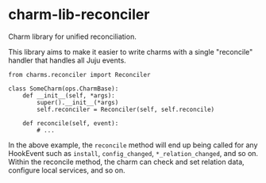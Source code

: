 # charm-lib-reconciler

Charm library for unified reconciliation.

This library aims to make it easier to write charms with a single "reconcile"
handler that handles all Juju events.

```python3
from charms.reconciler import Reconciler

class SomeCharm(ops.CharmBase):
    def __init__(self, *args):
        super().__init__(*args)
        self.reconciler = Reconciler(self, self.reconcile)

    def reconcile(self, event):
        # ...
```

In the above example, the `reconcile` method will end up being called for any
HookEvent such as `install`, `config_changed`, `*_relation_changed`, and so on.
Within the reconcile method, the charm can check and set relation data,
configure local services, and so on.
